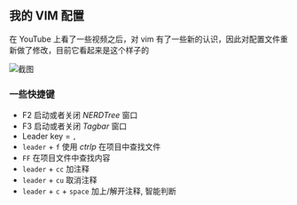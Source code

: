 ## 我的 VIM 配置

在 YouTube 上看了一些视频之后，对 vim 有了一些新的认识，因此对配置文件重新做了修改，目前它看起来是这个样子的

![截图](https://files.jiaozhu.net/blog/axiba.jpg)

### 一些快捷键

- F2 启动或者关闭 *NERDTree* 窗口
- F3 启动或者关闭 *Tagbar* 窗口
- Leader key = `,`
- `leader` + `f` 使用 *ctrlp* 在项目中查找文件
- `FF` 在项目文件中查找内容
- `leader` + `cc` 加注释
- `leader` + `cu` 取消注释
- `leader` + `c` + `space` 加上/解开注释, 智能判断
